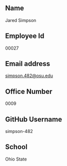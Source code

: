 
## Name 
Jared Simpson
## Employee Id
00027
## Email address 
simpson.482@osu.edu
## Office Number
0009
## GitHub Username 
simpson-482
## School 
Ohio State
